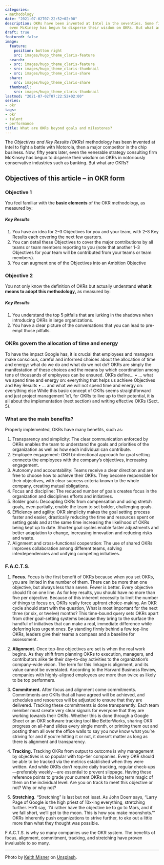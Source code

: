 ```yaml
---
categories:
- methodology
date: "2021-07-02T07:22:52+02:00"
description: OKRs have been invented at Intel in the seventies. Some fifty years later,
  even McKinsey has begun to disperse their wisdom on OKRs. But what are OKRs?
draft: true
featured: false
image:
  feature:
    position: bottom right
    src: images/hugo_theme_claris-feature
  search:
  - src: images/hugo_theme_claris-feature
  - src: images/hugo_theme_claris-thumbnail
  - src: images/hugo_theme_claris-share
  share:
    src: images/hugo_theme_claris-share
  thumbnail:
    src: images/hugo_theme_claris-thumbnail
lastmod: "2021-07-02T07:22:52+02:00"
series:
- okr
tags:
- okr
- talent
- performance
title: What are OKRs beyond goals and milestones?
---
```


The *Objectives and Key Results (OKRs)* methodology has been invented at Intel to fight a battle with Motorola, then a major competitor in the chip business. Now, fifty years later, even the venerable strategy consulting firm McKinsey has begun to disperse their wisdom on OKRs in notoriously conservative industries such as banking. But what are OKRs? 

## Objectives of this article – in OKR form

### Objective 1
You feel familiar with the **basic elements** of the OKR methodology, as measured by:

##### Key Results
1.	You have an idea for 2–3 Objectives for you and your team, with 2–3 Key Results each covering the next few quarters.
2.	You can detail these Objectives to cover the major contributions by all teams or team members reporting to you (note that another 1–3 Objectives for your team will be contributed from your teams or team members).
3.	You can augment one of the Objectives into an Ambition Objective

### Objective 2
You not only know the definition of OKRs but actually understand **what it means to adopt this methodology,** as measured by:

##### Key Results
1.	You understand the top 5 pitfalls that are lurking in the shadows when introducing OKRs in large organizations.
2.	You have a clear picture of the conversations that you can lead to pre-empt those pitfalls.

### OKRs govern the allocation of time and energy
To have the impact Google has, it is crucial that employees and managers make conscious, careful and informed choices about the allocation of time and energy: what do we do and what do we not do? OKRs are simply the manifestation of these choices and the means by which coordination among tens of thousands of employees can be ensured.
OKRs define…
•	… what we spend time and energy on: everything that helps us achieve Objectives and Key Results
•	… and what we will not spend time and energy on: everything else
While this basic concept of OKRs seems straightforward and just project management 1x1, for OKRs to live up to their potential, it is all about the implementation (next section) and writing effective OKRs (Sect. ‎5).

### What are the main benefits?
Properly implemented, OKRs have many benefits, such as:
1.	Transparency and simplicity: The clear communication enforced by OKRs enables the team to understand the goals and priorities of the organization as well as how each individual can contribute.
2.	Employee engagement: OKR bi-directional approach for goal setting connects the employees with the company’s objectives, increasing engagement.
3.	Autonomy and accountability: Teams receive a clear direction and are free to choose how to achieve their OKRs. They become responsible for their objectives, with clear success criteria known to the whole company, creating mutual obligations.
4.	Focus and discipline: The reduced number of goals creates focus in the organization and disciplines efforts and initiatives.
5.	Bolder goals: Decoupling OKRs from compensation and using stretch goals, even partially, enable the team to set bolder, challenging goals.
6.	Efficiency and agility: OKR simplicity makes the goal setting process faster and easier, drastically reducing the time and resources spent on setting goals and at the same time increasing the likelihood of OKRs being kept up to date.  Shorter goal cycles enable faster adjustments and better adaptation to change, increasing innovation and reducing risks and waste.
7.	Alignment and cross-functional cooperation: The use of shared OKRs improves collaboration among different teams, solving interdependencies and unifying competing initiatives.

### F.A.C.T.S.
1. **Focus.** Focus is the first benefit of OKRs because when you set OKRs, you are limited in the number of them. There can be more than one objective, but always less than seven. Fewer is better. Every objective should fit on one line. As for key results, you should have no more than five per objective. Because of this inherent necessity to limit the number of things to focus on, OKRs really force upfront choice-making. An OKR cycle should start with the question, What is most important for the next three (or six, or twelve) months? This time-bound query sets OKRs apart from other goal-setting systems because they bring to the surface the handful of initiatives that can make a real, immediate difference while deferring less urgent ones. By standing firmly behind a few top-line OKRs, leaders give their teams a compass and a baseline for assessment.

2. **Alignment.** Once top-line objectives are set is when the real work begins. As they shift from planning OKRs to execution, managers, and contributors alike tie their day-to-day activities to the organization’s company-wide vision. The term for this linkage is alignment, and its value cannot be overstated. According to the Harvard Business Review, companies with highly-aligned employees are more than twice as likely to be top performers.

3. **Commitment.** After focus and alignment come commitments. Commitments are OKRs that all have agreed will be achieved, and schedules and resources will be adjusted to ensure that they are delivered. Tracking these commitments is done transparently. Each team member must create very clear signals for everyone that they are working towards their OKRs. Whether this is done through a Google Sheet or an OKR software tracking tool like BetterWorks, sharing OKR progress on all-hand slides every single month, or printing them out and posting them all over the office walls to say you now know what you’re striving for and if you’re hitting it or not, it doesn’t matter as long as there is alignment and transparency.

4. **Tracking.** Tracking OKRs from output to outcome is why management by objectives is so popular with top-tier companies. Every OKR should be able to be tracked via the metrics established when they were written. And while OKRs don’t require daily tracking, regular check-ups—preferably weekly—are essential to prevent slippage. Having these reference points to grade your current OKRs is the long term magic of them on the individual level. Are you on track to meet this objective or not? Why or why not?

5. **Stretching.** “Stretching” is last but not least. As John Doerr says, “Larry Page of Google is the high priest of 10x-ing everything, stretching further. He’ll say, ‘I’d rather have the objective be to go to Mars, and if we fall short, we’ll get to the moon. This is how you make moonshots.’” OKRs inherently push organizations to strive further, to eke out a little more than what they thought was possible.

F.A.C.T.S. is why so many companies use the OKR system. The benefits of focus, alignment, commitment, tracking, and stretching have proven invaluable to so many.

---
Photo by [Keith Misner](https://unsplash.com/photos/h0Vxgz5tyXA) on [Unsplash](https://unsplash.com/).
